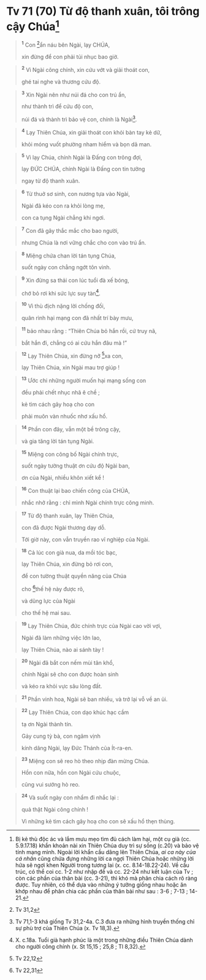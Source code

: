 # Tv 71 (70) Từ độ thanh xuân, tôi trông cậy Chúa[^1]

> <sup><b>1</b></sup> Con [^1*]ẩn náu bên Ngài, lạy CHÚA,
> 
> xin đừng để con phải tủi nhục bao giờ.
>


> <sup><b>2</b></sup> Vì Ngài công chính, xin cứu vớt và giải thoát con,
> 
> ghé tai nghe và thương cứu độ.
>


> <sup><b>3</b></sup> Xin Ngài nên như núi đá cho con trú ẩn,
> 
> như thành trì để cứu độ con,
> 
> núi đá và thành trì bảo vệ con, chính là Ngài[^2].
>


> <sup><b>4</b></sup> Lạy Thiên Chúa, xin giải thoát con khỏi bàn tay kẻ dữ,
> 
> khỏi móng vuốt phường nham hiểm và bọn dã man.
>


> <sup><b>5</b></sup> Vì lạy Chúa, chính Ngài là Đấng con trông đợi,
> 
> lạy ĐỨC CHÚA, chính Ngài là Đấng con tin tưởng
> 
> ngay từ độ thanh xuân.
>


> <sup><b>6</b></sup> Từ thuở sơ sinh, con nương tựa vào Ngài,
> 
> Ngài đã kéo con ra khỏi lòng mẹ,
> 
> con ca tụng Ngài chẳng khi ngơi.
>


> <sup><b>7</b></sup> Con đã gây thắc mắc cho bao người,
> 
> nhưng Chúa là nơi vững chắc cho con vào trú ẩn.
>


> <sup><b>8</b></sup> Miệng chứa chan lời tán tụng Chúa,
> 
> suốt ngày con chẳng ngớt tôn vinh.
>


> <sup><b>9</b></sup> Xin đừng sa thải con lúc tuổi đà xế bóng,
> 
> chớ bỏ rơi khi sức lực suy tàn[^3].
>


> <sup><b>10</b></sup> Vì thù địch nặng lời chống đối,
> 
> quân rình hại mạng con đã nhất trí bày mưu,
>


> <sup><b>11</b></sup> bảo nhau rằng : “Thiên Chúa bỏ hắn rồi, cứ truy nã,
> 
> bắt hắn đi, chẳng có ai cứu hắn đâu mà !”
>


> <sup><b>12</b></sup> Lạy Thiên Chúa, xin đừng nỡ [^2*]xa con,
> 
> lạy Thiên Chúa, xin Ngài mau trợ giúp !
>


> <sup><b>13</b></sup> Ước chi những người muốn hại mạng sống con
> 
> đều phải chết nhục nhã ê chề ;
> 
> kẻ tìm cách gây hoạ cho con
> 
> phải muôn vàn nhuốc nhơ xấu hổ.
>


> <sup><b>14</b></sup> Phần con đây, vẫn một bề trông cậy,
> 
> và gia tăng lời tán tụng Ngài.
>


> <sup><b>15</b></sup> Miệng con công bố Ngài chính trực,
> 
> suốt ngày tường thuật ơn cứu độ Ngài ban,
> 
> ơn của Ngài, nhiều khôn xiết kể !
>


> <sup><b>16</b></sup> Con thuật lại bao chiến công của CHÚA,
> 
> nhắc nhở rằng : chỉ mình Ngài chính trực công minh.
>


> <sup><b>17</b></sup> Từ độ thanh xuân, lạy Thiên Chúa,
> 
> con đã được Ngài thương dạy dỗ.
> 
> Tới giờ này, con vẫn truyền rao vĩ nghiệp của Ngài.
>


> <sup><b>18</b></sup> Cả lúc con già nua, da mồi tóc bạc,
> 
> lạy Thiên Chúa, xin đừng bỏ rơi con,
> 
> để con tường thuật quyền năng của Chúa
> 
> cho [^3*]thế hệ này được rõ,
> 
> và dũng lực của Ngài
> 
> cho thế hệ mai sau.
>


> <sup><b>19</b></sup> Lạy Thiên Chúa, đức chính trực của Ngài cao vời vợi,
> 
> Ngài đã làm những việc lớn lao,
> 
> lạy Thiên Chúa, nào ai sánh tày !
>


> <sup><b>20</b></sup> Ngài đã bắt con nếm mùi tân khổ,
> 
> chính Ngài sẽ cho con được hoàn sinh
> 
> và kéo ra khỏi vực sâu lòng đất.
>


> <sup><b>21</b></sup> Phần vinh hoa, Ngài sẽ ban nhiều, và trở lại vỗ về an ủi.
>


> <sup><b>22</b></sup> Lạy Thiên Chúa, con dạo khúc hạc cầm
> 
> tạ ơn Ngài thành tín.
> 
> Gảy cung tỳ bà, con ngâm vịnh
> 
> kính dâng Ngài, lạy Đức Thánh của Ít-ra-en.
>


> <sup><b>23</b></sup> Miệng con sẽ reo hò theo nhịp đàn mừng Chúa.
> 
> Hồn con nữa, hồn con Ngài cứu chuộc,
> 
> cũng vui sướng hò reo.
>


> <sup><b>24</b></sup> Và suốt ngày con nhẩm đi nhắc lại :
> 
> quả thật Ngài công chính !
> 
> Vì những kẻ tìm cách gây hoạ cho con sẽ xấu hổ thẹn thùng.
>

[^1]: Bị kẻ thù độc ác và lắm mưu mẹo tìm đủ cách làm hại, một cụ già (cc. 5.9.17.18) khẩn khoản nài xin Thiên Chúa duy trì sự sống (c.20) và bảo vệ tính mạng mình. Ngoài lời khẩn cầu dâng lên Thiên Chúa, <i>ai ca này của cá nhân</i> cũng chứa đựng những lời ca ngợi Thiên Chúa hoặc những lời hứa sẽ ngợi khen Người trong tương lai (x. cc. 8.14-18.22-24). Về cấu trúc, có thể coi cc. 1-2 như nhập đề và cc. 22-24 như kết luận của Tv ; còn các phần của thân bài (cc. 3-21), thì khó mà phân chia cách rõ ràng được. Tuy nhiên, có thể dựa vào những ý tưởng giống nhau hoặc ăn khớp nhau để phân chia các phần của thân bài như sau : 3-6 ; 7-13 ; 14-21.
[^2]: Tv 71,1-3 khá giống Tv 31,2-4a. C.3 đưa ra những hình truyền thống chỉ sự phù trợ của Thiên Chúa (x. Tv 18,3).
[^3]: X. c.18a. Tuổi già hạnh phúc là một trong những điều Thiên Chúa dành cho người công chính (x. St 15,15 ; 25,8 ; Tl 8,32).
[^1*]: Tv 31,2
[^2*]: Tv 22,12
[^3*]: Tv 22,31
